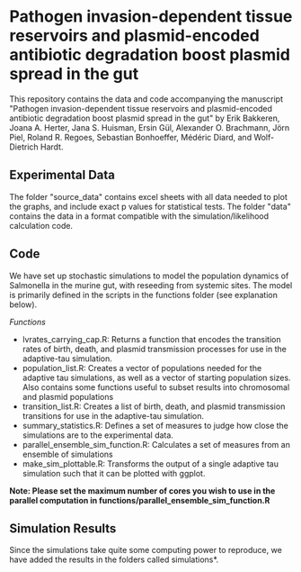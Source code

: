 # Pathogen invasion-dependent tissue reservoirs and plasmid-encoded antibiotic degradation boost plasmid spread in the gut

This repository contains the data and code accompanying the manuscript "Pathogen invasion-dependent tissue reservoirs and plasmid-encoded antibiotic degradation boost plasmid spread in the gut" by Erik Bakkeren, Joana A. Herter, Jana S. Huisman, Ersin Gül, Alexander O. Brachmann, Jörn Piel, Roland R. Regoes, Sebastian Bonhoeffer, Médéric Diard, and Wolf-Dietrich Hardt.

## Experimental Data
The folder "source_data" contains excel sheets with all data needed to plot the graphs, and include exact p values for statistical tests.
The folder "data" contains the data in a format compatible with the simulation/likelihood calculation code.

## Code
We have set up stochastic simulations to model the population dynamics of Salmonella in the murine gut, with reseeding from systemic sites. The model is primarily defined in the scripts in the functions folder (see explanation below). 

*Functions*
- lvrates_carrying_cap.R: Returns a function that encodes the transition rates of birth, death, and plasmid transmission processes for use in the adaptive-tau simulation.
- population_list.R: Creates a vector of populations needed for the adaptive tau simulations, as well as a vector of starting population sizes. Also contains some functions useful to subset results into chromosomal and plasmid populations
- transition_list.R: Creates a list of birth, death, and plasmid transmission transitions for use in the adaptive-tau simulation.
- summary_statistics.R: Defines a set of measures to judge how close the simulations are to the experimental data. 
- parallel_ensemble_sim_function.R: Calculates a set of measures from an ensemble of simulations
- make_sim_plottable.R: Transforms the output of a single adaptive tau simulation such that it can be plotted with ggplot.

**Note: Please set the maximum number of cores you wish to use in the parallel computation in functions/parallel_ensemble_sim_function.R**

## Simulation Results
Since the simulations take quite some computing power to reproduce, we have added the results in the folders called simulations*.





